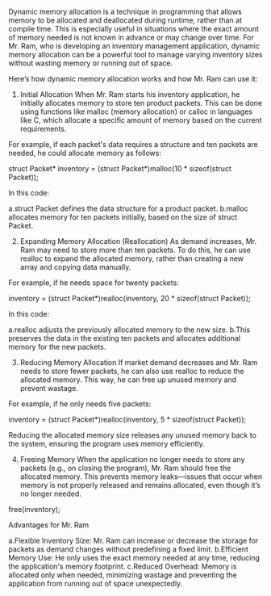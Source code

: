 Dynamic memory allocation is a technique in programming that allows memory to be allocated and deallocated during runtime, rather than at compile time. This is especially useful in situations where the exact amount of memory needed is not known in advance or may change over time. For Mr. Ram, who is developing an inventory management application, dynamic memory allocation can be a powerful tool to manage varying inventory sizes without wasting memory or running out of space.

Here’s how dynamic memory allocation works and how Mr. Ram can use it:

1. Initial Allocation
When Mr. Ram starts his inventory application, he initially allocates memory to store ten product packets. This can be done using functions like malloc (memory allocation) or calloc in languages like C, which allocate a specific amount of memory based on the current requirements.

For example, if each packet's data requires a structure and ten packets are needed, he could allocate memory as follows:

struct Packet* inventory = (struct Packet*)malloc(10 * sizeof(struct Packet));

In this code:

a.struct Packet defines the data structure for a product packet.
b.malloc allocates memory for ten packets initially, based on the size of struct Packet.


2. Expanding Memory Allocation (Reallocation)
As demand increases, Mr. Ram may need to store more than ten packets. To do this, he can use realloc to expand the allocated memory, rather than creating a new array and copying data manually.

For example, if he needs space for twenty packets:

inventory = (struct Packet*)realloc(inventory, 20 * sizeof(struct Packet));

In this code:

a.realloc adjusts the previously allocated memory to the new size.
b.This preserves the data in the existing ten packets and allocates additional memory for the new packets.

3. Reducing Memory Allocation
If market demand decreases and Mr. Ram needs to store fewer packets, he can also use realloc to reduce the allocated memory. This way, he can free up unused memory and prevent wastage.

For example, if he only needs five packets:

inventory = (struct Packet*)realloc(inventory, 5 * sizeof(struct Packet));

Reducing the allocated memory size releases any unused memory back to the system, ensuring the program uses memory efficiently.

4. Freeing Memory
When the application no longer needs to store any packets (e.g., on closing the program), Mr. Ram should free the allocated memory. This prevents memory leaks—issues that occur when memory is not properly released and remains allocated, even though it’s no longer needed.

free(inventory);

Advantages for Mr. Ram

a.Flexible Inventory Size: Mr. Ram can increase or decrease the storage for packets as demand changes without predefining a fixed limit.
b.Efficient Memory Use: He only uses the exact memory needed at any time, reducing the application's memory footprint.
c.Reduced Overhead: Memory is allocated only when needed, minimizing wastage and preventing the application from running out of space unexpectedly.


